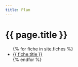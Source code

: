 ```yaml
---
title: Plan
---
```

# {{ page.title }}

<ul>
  {% for fiche in site.fiches %}
    <li>
      <a href="/memos/{{ fiche.url }}">{{ fiche.title }}</a>
    </li>
  {% endfor %}
</ul>
